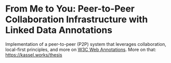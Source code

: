 # From Me to You: Peer-to-Peer Collaboration Infrastructure with Linked Data Annotations

Implementation of a peer-to-peer (P2P) system that leverages collaboration, local-first principles, and more on [W3C Web Annotations](https://www.w3.org/TR/annotation-model/). More on that: https://kassel.works/thesis
